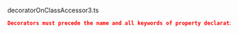 decoratorOnClassAccessor3.ts
```json
Decorators must precede the name and all keywords of property declarations.
```
